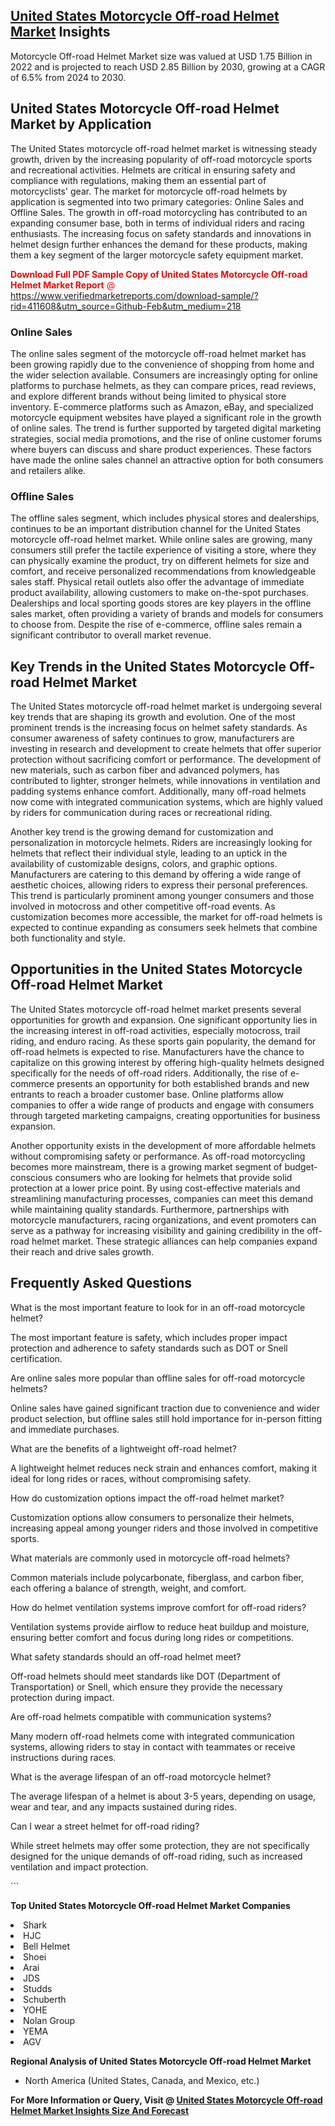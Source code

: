 <h2><a href="https://www.verifiedmarketreports.com/download-sample/?rid=411608&amp;utm_source=Github-Feb&amp;utm_medium=218" target="_blank">United States Motorcycle Off-road Helmet Market</a> Insights</h2><p>Motorcycle Off-road Helmet Market size was valued at USD 1.75 Billion in 2022 and is projected to reach USD 2.85 Billion by 2030, growing at a CAGR of 6.5% from 2024 to 2030.</p><p> <h2>United States Motorcycle Off-road Helmet Market by Application</h2> <p>The United States motorcycle off-road helmet market is witnessing steady growth, driven by the increasing popularity of off-road motorcycle sports and recreational activities. Helmets are critical in ensuring safety and compliance with regulations, making them an essential part of motorcyclists' gear. The market for motorcycle off-road helmets by application is segmented into two primary categories: Online Sales and Offline Sales. The growth in off-road motorcycling has contributed to an expanding consumer base, both in terms of individual riders and racing enthusiasts. The increasing focus on safety standards and innovations in helmet design further enhances the demand for these products, making them a key segment of the larger motorcycle safety equipment market. <p><span class=""><span style="color: #ff0000;"><strong>Download Full PDF Sample Copy of United States Motorcycle Off-road Helmet Market Report</strong> @ </span><a href="https://www.verifiedmarketreports.com/download-sample/?rid=411608&amp;utm_source=Github-Feb&amp;utm_medium=218" target="_blank">https://www.verifiedmarketreports.com/download-sample/?rid=411608&amp;utm_source=Github-Feb&amp;utm_medium=218</a></span></p></p> <h3>Online Sales</h3> <p>The online sales segment of the motorcycle off-road helmet market has been growing rapidly due to the convenience of shopping from home and the wider selection available. Consumers are increasingly opting for online platforms to purchase helmets, as they can compare prices, read reviews, and explore different brands without being limited to physical store inventory. E-commerce platforms such as Amazon, eBay, and specialized motorcycle equipment websites have played a significant role in the growth of online sales. The trend is further supported by targeted digital marketing strategies, social media promotions, and the rise of online customer forums where buyers can discuss and share product experiences. These factors have made the online sales channel an attractive option for both consumers and retailers alike.</p> <h3>Offline Sales</h3> <p>The offline sales segment, which includes physical stores and dealerships, continues to be an important distribution channel for the United States motorcycle off-road helmet market. While online sales are growing, many consumers still prefer the tactile experience of visiting a store, where they can physically examine the product, try on different helmets for size and comfort, and receive personalized recommendations from knowledgeable sales staff. Physical retail outlets also offer the advantage of immediate product availability, allowing customers to make on-the-spot purchases. Dealerships and local sporting goods stores are key players in the offline sales market, often providing a variety of brands and models for consumers to choose from. Despite the rise of e-commerce, offline sales remain a significant contributor to overall market revenue.</p> <h2>Key Trends in the United States Motorcycle Off-road Helmet Market</h2> <p>The United States motorcycle off-road helmet market is undergoing several key trends that are shaping its growth and evolution. One of the most prominent trends is the increasing focus on helmet safety standards. As consumer awareness of safety continues to grow, manufacturers are investing in research and development to create helmets that offer superior protection without sacrificing comfort or performance. The development of new materials, such as carbon fiber and advanced polymers, has contributed to lighter, stronger helmets, while innovations in ventilation and padding systems enhance comfort. Additionally, many off-road helmets now come with integrated communication systems, which are highly valued by riders for communication during races or recreational riding.</p> <p>Another key trend is the growing demand for customization and personalization in motorcycle helmets. Riders are increasingly looking for helmets that reflect their individual style, leading to an uptick in the availability of customizable designs, colors, and graphic options. Manufacturers are catering to this demand by offering a wide range of aesthetic choices, allowing riders to express their personal preferences. This trend is particularly prominent among younger consumers and those involved in motocross and other competitive off-road events. As customization becomes more accessible, the market for off-road helmets is expected to continue expanding as consumers seek helmets that combine both functionality and style.</p> <h2>Opportunities in the United States Motorcycle Off-road Helmet Market</h2> <p>The United States motorcycle off-road helmet market presents several opportunities for growth and expansion. One significant opportunity lies in the increasing interest in off-road activities, especially motocross, trail riding, and enduro racing. As these sports gain popularity, the demand for off-road helmets is expected to rise. Manufacturers have the chance to capitalize on this growing interest by offering high-quality helmets designed specifically for the needs of off-road riders. Additionally, the rise of e-commerce presents an opportunity for both established brands and new entrants to reach a broader customer base. Online platforms allow companies to offer a wide range of products and engage with consumers through targeted marketing campaigns, creating opportunities for business expansion.</p> <p>Another opportunity exists in the development of more affordable helmets without compromising safety or performance. As off-road motorcycling becomes more mainstream, there is a growing market segment of budget-conscious consumers who are looking for helmets that provide solid protection at a lower price point. By using cost-effective materials and streamlining manufacturing processes, companies can meet this demand while maintaining quality standards. Furthermore, partnerships with motorcycle manufacturers, racing organizations, and event promoters can serve as a pathway for increasing visibility and gaining credibility in the off-road helmet market. These strategic alliances can help companies expand their reach and drive sales growth.</p> <h2>Frequently Asked Questions</h2> <p>What is the most important feature to look for in an off-road motorcycle helmet?</p> <p>The most important feature is safety, which includes proper impact protection and adherence to safety standards such as DOT or Snell certification.</p> <p>Are online sales more popular than offline sales for off-road motorcycle helmets?</p> <p>Online sales have gained significant traction due to convenience and wider product selection, but offline sales still hold importance for in-person fitting and immediate purchases.</p> <p>What are the benefits of a lightweight off-road helmet?</p> <p>A lightweight helmet reduces neck strain and enhances comfort, making it ideal for long rides or races, without compromising safety.</p> <p>How do customization options impact the off-road helmet market?</p> <p>Customization options allow consumers to personalize their helmets, increasing appeal among younger riders and those involved in competitive sports.</p> <p>What materials are commonly used in motorcycle off-road helmets?</p> <p>Common materials include polycarbonate, fiberglass, and carbon fiber, each offering a balance of strength, weight, and comfort.</p> <p>How do helmet ventilation systems improve comfort for off-road riders?</p> <p>Ventilation systems provide airflow to reduce heat buildup and moisture, ensuring better comfort and focus during long rides or competitions.</p> <p>What safety standards should an off-road helmet meet?</p> <p>Off-road helmets should meet standards like DOT (Department of Transportation) or Snell, which ensure they provide the necessary protection during impact.</p> <p>Are off-road helmets compatible with communication systems?</p> <p>Many modern off-road helmets come with integrated communication systems, allowing riders to stay in contact with teammates or receive instructions during races.</p> <p>What is the average lifespan of an off-road motorcycle helmet?</p> <p>The average lifespan of a helmet is about 3-5 years, depending on usage, wear and tear, and any impacts sustained during rides.</p> <p>Can I wear a street helmet for off-road riding?</p> <p>While street helmets may offer some protection, they are not specifically designed for the unique demands of off-road riding, such as increased ventilation and impact protection.</p> ```</p><p><strong>Top United States Motorcycle Off-road Helmet Market Companies</strong></p><div data-test-id=""><p><li>Shark</li><li> HJC</li><li> Bell Helmet</li><li> Shoei</li><li> Arai</li><li> JDS</li><li> Studds</li><li> Schuberth</li><li> YOHE</li><li> Nolan Group</li><li> YEMA</li><li> AGV</li></p><div><strong>Regional Analysis of&nbsp;United States Motorcycle Off-road Helmet Market</strong></div><ul><li dir="ltr"><p dir="ltr">North America&nbsp;(United States, Canada, and Mexico, etc.)</p></li></ul><p><strong>For More Information or Query, Visit @&nbsp;</strong><strong><a href="https://www.verifiedmarketreports.com/product/motorcycle-off-road-helmet-market/?utm_source=Github-Feb&amp;utm_medium=218" target="_blank">United States Motorcycle Off-road Helmet Market Insights Size And Forecast</a></strong></p></div>
